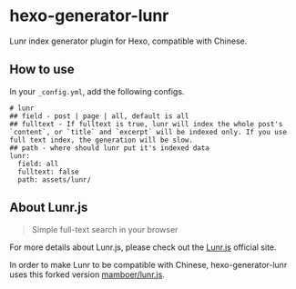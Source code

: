 # hexo-generator-lunr
Lunr index generator plugin for Hexo, compatible with Chinese.

## How to use

In your `_config.yml`, add the following configs.

```
# lunr
## field - post | page | all, default is all
## fulltext - If fulltext is true, lunr will index the whole post's `content`, or `title` and `excerpt` will be indexed only. If you use full text index, the generation will be slow.
## path - where should lunr put it's indexed data
lunr:
  field: all
  fulltext: false
  path: assets/lunr/
```

## About Lunr.js

> Simple full-text search in your browser

For more details about Lunr.js, please check out the [Lunr.js](http://lunrjs.com/) official site.

In order to make Lunr to be compatible with Chinese, hexo-generator-lunr uses this forked version [mamboer/lunr.js](https://github.com/mamboer/lunr.js).
